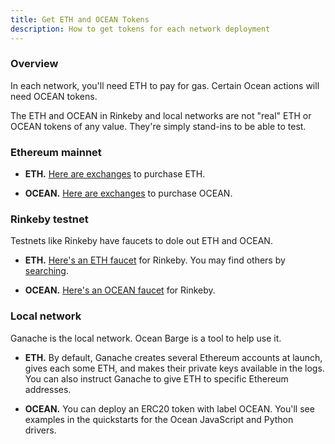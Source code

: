```yaml
---
title: Get ETH and OCEAN Tokens
description: How to get tokens for each network deployment
---
```


### Overview

In each network, you'll need ETH to pay for gas. Certain Ocean actions will need OCEAN tokens.

The ETH and OCEAN in Rinkeby and local networks are not "real" ETH or OCEAN tokens of any value. They're simply stand-ins to be able to test. 

### Ethereum mainnet

- **ETH.** [Here are exchanges](https://www.coingecko.com/en/coins/ethereum#markets) to purchase ETH. 

- **OCEAN.** [Here are exchanges](https://www.coingecko.com/en/coins/ocean-protocol#markets) to purchase OCEAN.


### Rinkeby testnet

Testnets like Rinkeby have faucets to dole out ETH and OCEAN.

- **ETH.** [Here's an ETH faucet](https://faucet.rinkeby.be/) for Rinkeby. You may find others by [searching](https://www.google.com/search?q=rinkeby+ether+faucet&oq=rinkeby+ether+faucet).

- **OCEAN.** [Here's an OCEAN faucet](https://faucet-5wrpg.ondigitalocean.app/) for Rinkeby.

### Local network

Ganache is the local network. Ocean Barge is a tool to help use it.

- **ETH.** By default, Ganache creates several Ethereum accounts at launch, gives each some ETH, and makes their private keys available in the logs. You can also instruct Ganache to give ETH to specific Ethereum addresses.

- **OCEAN.** You can deploy an ERC20 token with label OCEAN. You'll see examples in the quickstarts for the Ocean JavaScript and Python drivers.
